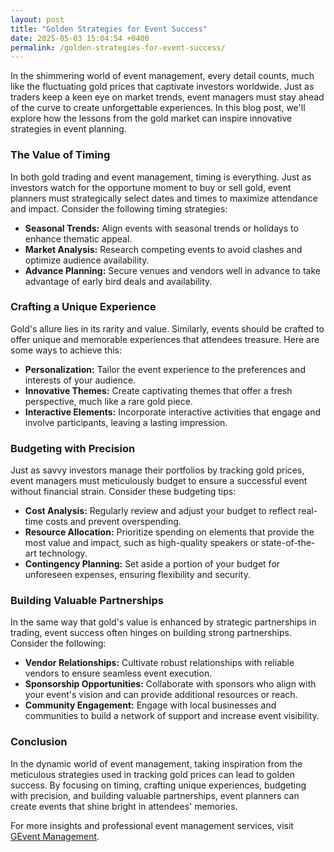 ```yaml
---
layout: post
title: "Golden Strategies for Event Success"
date: 2025-05-03 15:04:54 +0400
permalink: /golden-strategies-for-event-success/
---
```



In the shimmering world of event management, every detail counts, much like the fluctuating gold prices that captivate investors worldwide. Just as traders keep a keen eye on market trends, event managers must stay ahead of the curve to create unforgettable experiences. In this blog post, we'll explore how the lessons from the gold market can inspire innovative strategies in event planning.

### The Value of Timing

In both gold trading and event management, timing is everything. Just as investors watch for the opportune moment to buy or sell gold, event planners must strategically select dates and times to maximize attendance and impact. Consider the following timing strategies:

- **Seasonal Trends:** Align events with seasonal trends or holidays to enhance thematic appeal.
- **Market Analysis:** Research competing events to avoid clashes and optimize audience availability.
- **Advance Planning:** Secure venues and vendors well in advance to take advantage of early bird deals and availability.

### Crafting a Unique Experience

Gold's allure lies in its rarity and value. Similarly, events should be crafted to offer unique and memorable experiences that attendees treasure. Here are some ways to achieve this:

- **Personalization:** Tailor the event experience to the preferences and interests of your audience.
- **Innovative Themes:** Create captivating themes that offer a fresh perspective, much like a rare gold piece.
- **Interactive Elements:** Incorporate interactive activities that engage and involve participants, leaving a lasting impression.

### Budgeting with Precision

Just as savvy investors manage their portfolios by tracking gold prices, event managers must meticulously budget to ensure a successful event without financial strain. Consider these budgeting tips:

- **Cost Analysis:** Regularly review and adjust your budget to reflect real-time costs and prevent overspending.
- **Resource Allocation:** Prioritize spending on elements that provide the most value and impact, such as high-quality speakers or state-of-the-art technology.
- **Contingency Planning:** Set aside a portion of your budget for unforeseen expenses, ensuring flexibility and security.

### Building Valuable Partnerships

In the same way that gold's value is enhanced by strategic partnerships in trading, event success often hinges on building strong partnerships. Consider the following:

- **Vendor Relationships:** Cultivate robust relationships with reliable vendors to ensure seamless event execution.
- **Sponsorship Opportunities:** Collaborate with sponsors who align with your event's vision and can provide additional resources or reach.
- **Community Engagement:** Engage with local businesses and communities to build a network of support and increase event visibility.

### Conclusion

In the dynamic world of event management, taking inspiration from the meticulous strategies used in tracking gold prices can lead to golden success. By focusing on timing, crafting unique experiences, budgeting with precision, and building valuable partnerships, event planners can create events that shine bright in attendees' memories.

For more insights and professional event management services, visit [GEvent Management](https://geventm.com/).